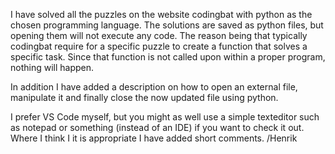 I have solved all the puzzles on the website codingbat with python as the chosen programming language.
The solutions are saved as python files, but opening them will not execute any code.
The reason being that typically codingbat require for a specific puzzle to create a function that solves a specific task.
Since that function is not called upon within a proper program, nothing will happen.

In addition I have added a description on how to open an external file, manipulate it and finally close the now updated file using python. 

I prefer VS Code myself, but you might as well use a simple texteditor such as notepad or something (instead of an IDE) if you want to check it out.
Where I think I it is appropriate I have added short comments.
/Henrik
